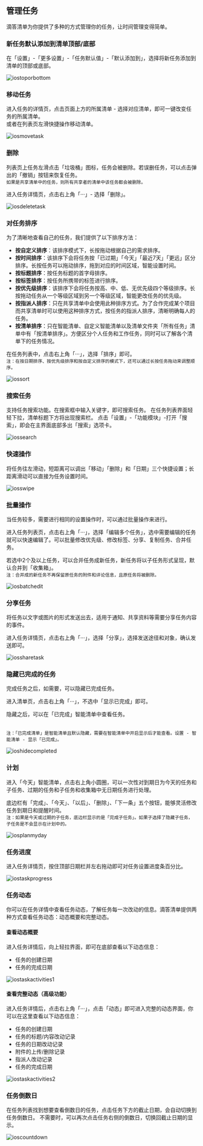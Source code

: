 ## 管理任务

滴答清单为你提供了多种的方式管理你的任务，让时间管理变得简单。

### 新任务默认添加到清单顶部/底部

在「设置」-「更多设置」-「任务默认值」-「默认添加到」，选择将新任务添加到清单的顶部或底部。 

![iostoporbottom](../images/ios/managetask/addtotoporbottom.jpg)

### 移动任务

进入任务的详情页，点击页面上方的所属清单 - 选择对应清单，即可一键改变任务的所属清单。 <br >或者在列表页左滑快捷操作移动清单。

![iosmovetask](../images/ios/managetask/movetask.jpg)
### 删除

列表页上任务左滑点击「垃圾桶」图标，任务会被删除。若误删任务，可以点击弹出的「撤销」按钮来恢复任务。 <br>`如果是共享清单中的任务，则所有共享者的清单中该任务都会被删除。`

进入任务详情页，点击右上角「···」- 选择「删除」。

![iosdeletetask](../images/ios/managetask/deletetask.jpg)

### 对任务排序

为了清晰地查看自己的任务，我们提供了以下排序方法：

* **按自定义排序**：该排序模式下，长按拖动根据自己的需求排序。
* **按时间排序**：该排序下会将任务按「已过期」「今天」「最近7天」「更远」区分排序。长按任务可以拖动排序，拖到对应的时间区域，智能设置时间。
* **按标题排序**：按任务标题的首字母排序。
* **按标签排序**：按任务所携带的标签进行排序。
* **按优先级排序**：该排序下会将任务按高、中、低、无优先级四个等级排序。长按拖动任务从一个等级区域到另一个等级区域，智能更改任务的优先级。
* **按指派人排序**：只在共享清单中会使用此种排序方式。为了合作完成某个项目而共享清单时可以使用这种排序方式，按任务的指派人排序，清晰明确每人的任务。
* **按清单排序**：只在智能清单、自定义智能清单以及清单文件夹「所有任务」清单中有「按清单排序」。方便区分个人任务和工作任务，同时可以了解各个清单下的任务情况。

在任务列表中，点击右上角「···」，选择「排序」即可。 <br >`注：在按日期排序、按优先级排序和按自定义排序的模式下，还可以通过长按任务拖动来调整顺序。`

![iossort](../images/ios/managetask/sort.jpg)

### 搜索任务
支持任务搜索功能。在搜索框中输入关键字，即可搜索任务。
在任务列表界面轻轻下拉，清单标题下方将出现搜索栏。
点击「设置」-「功能模块」-打开「搜索」，即会在主界面底部多出「搜索」选项卡。

![iossearch](../images/ios/managetask/search.jpg)

### 快速操作

将任务往左滑动，短距离可以调出「移动」「删除」和「日期」三个快捷设置；长距离滑动可以直接为任务设置时间。

![iosswipe](../images/ios/managetask/swipe.jpg)

### 批量操作

当任务较多，需要进行相同的设置操作时，可以通过批量操作来进行。 

进入任务列表页，点击右上角「···」，选择「编辑多个任务」，选中需要编辑的任务就可以快速编辑了。可以批量修改优先级、修改标签、分享、复制任务、合并任务。 

若选中2个及以上任务，可以合并任务成新任务，新任务将以子任务形式呈现，默认合并到「收集箱」。 <br>`注：合并成的新任务不再保留原任务的附件和评论信息，且原任务将被删除。`

![iosbatchedit](../images/ios/managetask/batchedit.jpg)

### 分享任务

将任务以文字或图片的形式发送出去，适用于通知、共享资料等需要分享任务内容的事件。

进入任务详情页，点击右上角「···」，选择「分享」，选择发送途径和对象，确认发送即可。

![iossharetask](../images/ios/managetask/sharetask.jpg)

### 隐藏已完成的任务

完成任务之后，如需要，可以隐藏已完成任务。

进入清单页，点击右上角「···」，不选中「显示已完成」即可。

隐藏之后，可以在「已完成」智能清单中查看任务。

<br>`注：「已完成清单」是智能清单且默认隐藏，需要在智能清单中开启显示后才能查看。设置 - 智能清单 - 显示「已完成」。`

![ioshidecompleted](../images/ios/managetask/hidecompleted.jpg)

### 计划

进入「今天」智能清单，点击右上角小圆圈，可以一次性对到期日为今天的任务和子任务、过期的任务和子任务和收集箱中无日期任务进行处理。

底边栏有「完成」、「今天」、「以后」、「删除」、「下一条」五个按钮，能够灵活修改任务到期日和提醒时间。 <br>`注：如果是今天或过期的子任务，底边栏显示的是「完成子任务」。如果子选择了隐藏子任务，子任务是不会显示在计划中的。`

![iosplanmyday](../images/ios/managetask/plan.jpg)

### 任务进度

进入任务详情页，按住顶部日期栏并左右拖动即可对任务设置进度条百分比。

![iostaskprogress](../images/ios/managetask/taskschedule.jpg)

### 任务动态

你可以在任务详情中查看任务动态，了解任务每一次改动的信息。滴答清单提供两种方式查看任务动态：动态概要和完整动态。

#### 查看动态概要

进入任务详情后，向上轻拉界面，即可在底部查看以下动态信息：

* 任务的创建日期
* 任务的完成日期

![iostaskactivities1](../images/ios/managetask/taskactivity1.jpg)

#### 查看完整动态（高级功能）

进入任务详情后，点击右上角「···」，点击「动态」即可进入完整的动态界面，你可以在这里查看以下动态信息：

* 任务的创建日期
* 任务的标题/内容改动记录
* 任务的日期改动记录
* 附件的上传/删除记录
* 指派人改动记录
* 任务的完成日期

![iostaskactivities2](../images/ios/managetask/taskactivity2.jpg)

### 任务倒数日

在任务列表找到想要查看倒数日的任务，点击任务下方的截止日期，会自动切换到任务倒数日。 不需要时，可以再次点击任务右侧的倒数日，切换回截止日期的显示。

![ioscountdown](../images/ios/managetask/ioscountdown.jpg)


